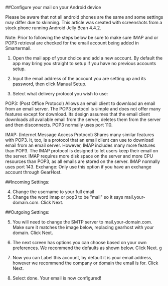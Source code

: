 ##Configure your mail on your Android device

Please be aware that not all android phones are the same and some settings may differ due to skinning. This article was created with screenshots from a stock phone running Android Jelly Bean 4.4.2.

Note: Prior to following the steps below be sure to make sure IMAP and or POP3 retrieval are checked for the email account being added in Smartermail. 

1. Open the mail app of your choice and add a new account.  By default the app may bring you straight to setup if you have no previous accounts setup.

2. Input the email address of the account you are setting up and its password, then click Manual Setup.

3. Select what delivery protocol you wish to use:

POP3: (Post Office Protocol) Allows an email client to download an email from an email server. The POP3 protocol is simple and does not offer many features except for download. Its design assumes that the email client downloads all available email from the server, deletes them from the server and then disconnects. POP3 normally uses port 110.

IMAP: (Internet Message Access Protocol) Shares many similar features with POP3. It, too, is a protocol that an email client can use to download email from an email server. However, IMAP includes many more features than POP3. The IMAP protocol is designed to let users keep their email on the server. IMAP requires more disk space on the server and more CPU resources than POP3, as all emails are stored on the server. IMAP normally uses port 143. 
Exchange: Only use this option if you have an exchange account through GearHost.  

##Incoming Settings:

4. Change the username to your full email
5. Change the word imap or pop3 to be "mail" so it says mail.your-domain.com.  Click Next.


##Outgoing Settings:

5. You will need to change the SMTP server to mail.your-domain.com.  Make sure it matches the image below, replacing gearhost with your domain. Click Next.

6. The next screen has options you can choose based on your own preferences.  We recommend the defaults as shown below.  Click Next.
g

7. Now you can Label this account, by default it is your email address, however we recommend the company or domain the email is for.  Click Next.

8. Select done. Your email is now configured!